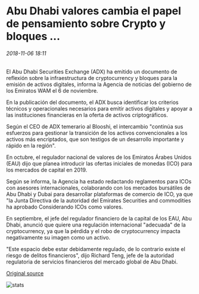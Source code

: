 # Abu Dhabi valores cambia el papel de pensamiento sobre Crypto y bloques ...

###### 2018-11-06 18:11

El Abu Dhabi Securities Exchange (ADX) ha emitido un documento de reflexión sobre la infraestructura de cryptocurrency y bloques para la emisión de activos digitales, informa la Agencia de noticias del gobierno de los Emiratos WAM el 6 de noviembre.

En la publicación del documento, el ADX busca identificar los criterios técnicos y operacionales necesarios para emitir activos digitales y apoyar a las instituciones financieras en la oferta de activos criptográficos.

Según el CEO de ADX temerario al Blooshi, el intercambio "continúa sus esfuerzos para gestionar la transición de los activos convencionales a los activos más encriptados, que son testigos de un desarrollo importante y rápido en la región".

En octubre, el regulador nacional de valores de los Emiratos Árabes Unidos (EAU) dijo que planea introducir las ofertas iniciales de monedas (ICO) para los mercados de capital en 2019.

Según se informa, la Agencia ha estado redactando reglamentos para ICOs con asesores internacionales, colaborando con los mercados bursátiles de Abu Dhabi y Dubai para desarrollar plataformas de comercio de ICO, ya que "la Junta Directiva de la autoridad del Emirates Securities and commodities ha aprobado Considerando ICOs como valores.

En septiembre, el jefe del regulador financiero de la capital de los EAU, Abu Dhabi, anunció que quiere una regulación internacional "adecuada" de la cryptocurrency, ya que la pérdida y el robo de cryptocurrency impacta negativamente su imagen como un activo.

"Este espacio debe estar debidamente regulado, de lo contrario existe el riesgo de delitos financieros", dijo Richard Teng, jefe de la autoridad regulatoria de servicios financieros del mercado global de Abu Dhabi.

[Original source](https://cointelegraph.com/news/abu-dhabi-securities-exchange-issues-thought-paper-on-crypto-and-blockchain)

![stats](https://c.statcounter.com/11760860/0/a89fa40b/1/ "stats")